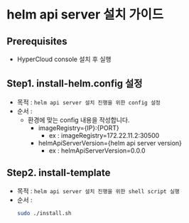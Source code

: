 # helm api server 설치 가이드

## Prerequisites
  - HyperCloud console 설치 후 실행

## Step1. install-helm.config 설정
- 목적 : `helm api server 설치 진행을 위한 config 설정`
- 순서 : 
  - 환경에 맞는 config 내용을 작성합니다.
     - imageRegistry={IP}:{PORT}
       - ex : imageRegistry=172.22.11.2:30500
     - helmApiServerVersion={helm api server version}
       - ex : helmApiServerVersion=0.0.0

## Step2. install-template
- 목적 : `helm api server 설치 진행을 위한 shell script 실행`
- 순서 : 
	```bash
    sudo ./install.sh
	```
